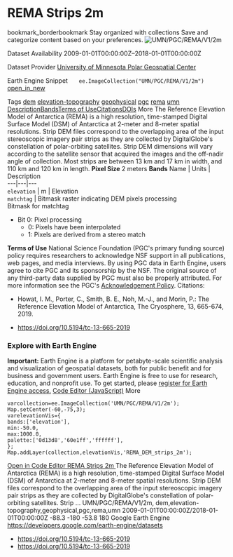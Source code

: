  
#  REMA Strips 2m 
bookmark_borderbookmark Stay organized with collections  Save and categorize content based on your preferences.
![UMN/PGC/REMA/V1/2m](https://developers.google.com/earth-engine/datasets/images/UMN/UMN_PGC_REMA_V1_2m_sample.png) 

Dataset Availability
    2009-01-01T00:00:00Z–2018-01-01T00:00:00Z 

Dataset Provider
     [ University of Minnesota Polar Geospatial Center ](https://www.pgc.umn.edu/data/arcticdem/) 

Earth Engine Snippet
     `    ee.ImageCollection("UMN/PGC/REMA/V1/2m")   ` [ open_in_new ](https://code.earthengine.google.com/?scriptPath=Examples:Datasets/UMN/UMN_PGC_REMA_V1_2m) 

Tags
     [dem](https://developers.google.com/earth-engine/datasets/tags/dem) [elevation-topography](https://developers.google.com/earth-engine/datasets/tags/elevation-topography) [geophysical](https://developers.google.com/earth-engine/datasets/tags/geophysical) [pgc](https://developers.google.com/earth-engine/datasets/tags/pgc) [rema](https://developers.google.com/earth-engine/datasets/tags/rema) [umn](https://developers.google.com/earth-engine/datasets/tags/umn)
[Description](https://developers.google.com/earth-engine/datasets/catalog/UMN_PGC_REMA_V1_2m#description)[Bands](https://developers.google.com/earth-engine/datasets/catalog/UMN_PGC_REMA_V1_2m#bands)[Terms of Use](https://developers.google.com/earth-engine/datasets/catalog/UMN_PGC_REMA_V1_2m#terms-of-use)[Citations](https://developers.google.com/earth-engine/datasets/catalog/UMN_PGC_REMA_V1_2m#citations)[DOIs](https://developers.google.com/earth-engine/datasets/catalog/UMN_PGC_REMA_V1_2m#dois) More
The Reference Elevation Model of Antarctica (REMA) is a high resolution, time-stamped Digital Surface Model (DSM) of Antarctica at 2-meter and 8-meter spatial resolutions.
Strip DEM files correspond to the overlapping area of the input stereoscopic imagery pair strips as they are collected by DigitalGlobe's constellation of polar-orbiting satellites. Strip DEM dimensions will vary according to the satellite sensor that acquired the images and the off-nadir angle of collection. Most strips are between 13 km and 17 km in width, and 110 km and 120 km in length.
**Pixel Size** 2 meters 
**Bands**
Name | Units | Description  
---|---|---  
`elevation` | m | Elevation  
`matchtag` | Bitmask raster indicating DEM pixels processing  
Bitmask for matchtag
  * Bit 0: Pixel processing 
    * 0: Pixels have been interpolated
    * 1: Pixels are derived from a stereo match

  
**Terms of Use**
National Science Foundation (PGC's primary funding source) policy requires researchers to acknowledge NSF support in all publications, web pages, and media interviews.
By using PGC data in Earth Engine, users agree to cite PGC and its sponsorship by the NSF. The original source of any third-party data supplied by PGC must also be properly attributed.
For more information see the PGC's [Acknowledgement Policy](https://www.pgc.umn.edu/guides/user-services/acknowledgement-policy/).
Citations:
  * Howat, I. M., Porter, C., Smith, B. E., Noh, M.-J., and Morin, P.: The Reference Elevation Model of Antarctica, The Cryosphere, 13, 665-674, 2019.


  * [ https://doi.org/10.5194/tc-13-665-2019 ](https://doi.org/10.5194/tc-13-665-2019)


### Explore with Earth Engine
**Important:** Earth Engine is a platform for petabyte-scale scientific analysis and visualization of geospatial datasets, both for public benefit and for business and government users. Earth Engine is free to use for research, education, and nonprofit use. To get started, please [register for Earth Engine access.](https://console.cloud.google.com/earth-engine)
[Code Editor (JavaScript)](https://developers.google.com/earth-engine/datasets/catalog/UMN_PGC_REMA_V1_2m#code-editor-javascript-sample) More
```
varcollection=ee.ImageCollection('UMN/PGC/REMA/V1/2m');
Map.setCenter(-60,-75,3);
varelevationVis={
bands:['elevation'],
min:-50.0,
max:1000.0,
palette:['0d13d8','60e1ff','ffffff'],
};
Map.addLayer(collection,elevationVis,'REMA_DEM_strips_2m');
```
[ Open in Code Editor ](https://code.earthengine.google.com/?scriptPath=Examples:Datasets/UMN/UMN_PGC_REMA_V1_2m)
[ REMA Strips 2m ](https://developers.google.com/earth-engine/datasets/catalog/UMN_PGC_REMA_V1_2m)
The Reference Elevation Model of Antarctica (REMA) is a high resolution, time-stamped Digital Surface Model (DSM) of Antarctica at 2-meter and 8-meter spatial resolutions. Strip DEM files correspond to the overlapping area of the input stereoscopic imagery pair strips as they are collected by DigitalGlobe's constellation of polar-orbiting satellites. Strip …
UMN/PGC/REMA/V1/2m, dem,elevation-topography,geophysical,pgc,rema,umn 
2009-01-01T00:00:00Z/2018-01-01T00:00:00Z
-88.3 -180 -53.8 180 
Google Earth Engine
https://developers.google.com/earth-engine/datasets
  * [ https://doi.org/10.5194/tc-13-665-2019 ](https://doi.org/https://www.pgc.umn.edu/data/arcticdem/)
  * [ https://doi.org/10.5194/tc-13-665-2019 ](https://doi.org/https://developers.google.com/earth-engine/datasets/catalog/UMN_PGC_REMA_V1_2m)


